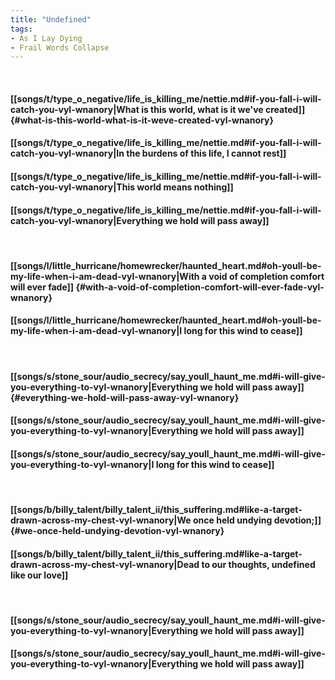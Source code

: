 ```yaml
---
title: "Undefined"
tags:
- As I Lay Dying
- Frail Words Collapse
---
```

&nbsp;
#### [[songs/t/type_o_negative/life_is_killing_me/nettie.md#if-you-fall-i-will-catch-you-vyl-wnanory|What is this world, what is it we've created]] {#what-is-this-world-what-is-it-weve-created-vyl-wnanory}
#### [[songs/t/type_o_negative/life_is_killing_me/nettie.md#if-you-fall-i-will-catch-you-vyl-wnanory|In the burdens of this life, I cannot rest]]
#### [[songs/t/type_o_negative/life_is_killing_me/nettie.md#if-you-fall-i-will-catch-you-vyl-wnanory|This world means nothing]]
#### [[songs/t/type_o_negative/life_is_killing_me/nettie.md#if-you-fall-i-will-catch-you-vyl-wnanory|Everything we hold will pass away]]
&nbsp;
#### [[songs/l/little_hurricane/homewrecker/haunted_heart.md#oh-youll-be-my-life-when-i-am-dead-vyl-wnanory|With a void of completion comfort will ever fade]] {#with-a-void-of-completion-comfort-will-ever-fade-vyl-wnanory}
#### [[songs/l/little_hurricane/homewrecker/haunted_heart.md#oh-youll-be-my-life-when-i-am-dead-vyl-wnanory|I long for this wind to cease]]
&nbsp;
#### [[songs/s/stone_sour/audio_secrecy/say_youll_haunt_me.md#i-will-give-you-everything-to-vyl-wnanory|Everything we hold will pass away]] {#everything-we-hold-will-pass-away-vyl-wnanory}
#### [[songs/s/stone_sour/audio_secrecy/say_youll_haunt_me.md#i-will-give-you-everything-to-vyl-wnanory|Everything we hold will pass away]]
#### [[songs/s/stone_sour/audio_secrecy/say_youll_haunt_me.md#i-will-give-you-everything-to-vyl-wnanory|I long for this wind to cease]]
&nbsp;
#### [[songs/b/billy_talent/billy_talent_ii/this_suffering.md#like-a-target-drawn-across-my-chest-vyl-wnanory|We once held undying devotion;]] {#we-once-held-undying-devotion-vyl-wnanory}
#### [[songs/b/billy_talent/billy_talent_ii/this_suffering.md#like-a-target-drawn-across-my-chest-vyl-wnanory|Dead to our thoughts, undefined like our love]]
&nbsp;
#### [[songs/s/stone_sour/audio_secrecy/say_youll_haunt_me.md#i-will-give-you-everything-to-vyl-wnanory|Everything we hold will pass away]]
#### [[songs/s/stone_sour/audio_secrecy/say_youll_haunt_me.md#i-will-give-you-everything-to-vyl-wnanory|Everything we hold will pass away]]
